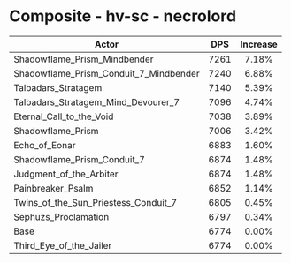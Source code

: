 # Composite - hv-sc - necrolord
| Actor | DPS | Increase |
|---|:---:|:---:|
|Shadowflame_Prism_Mindbender|7261|7.18%|
|Shadowflame_Prism_Conduit_7_Mindbender|7240|6.88%|
|Talbadars_Stratagem|7140|5.39%|
|Talbadars_Stratagem_Mind_Devourer_7|7096|4.74%|
|Eternal_Call_to_the_Void|7038|3.89%|
|Shadowflame_Prism|7006|3.42%|
|Echo_of_Eonar|6883|1.60%|
|Shadowflame_Prism_Conduit_7|6874|1.48%|
|Judgment_of_the_Arbiter|6874|1.48%|
|Painbreaker_Psalm|6852|1.14%|
|Twins_of_the_Sun_Priestess_Conduit_7|6805|0.45%|
|Sephuzs_Proclamation|6797|0.34%|
|Base|6774|0.00%|
|Third_Eye_of_the_Jailer|6774|0.00%|
